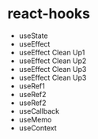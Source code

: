 # react-hooks

- useState
- useEffect
- useEffect Clean Up1
- useEffect Clean Up2
- useEffect Clean Up3
- useEffect Clean Up3
- useRef1
- useRef2
- useRef2
- useCallback
- useMemo
- useContext
